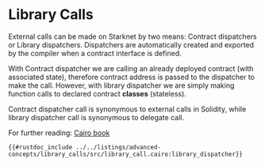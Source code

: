 # Library Calls

External calls can be made on Starknet by two means: Contract dispatchers or Library dispatchers. Dispatchers are automatically created and exported by the compiler when a contract interface is defined.

With Contract dispatcher we are calling an already deployed contract (with associated state), therefore contract address is passed to the dispatcher to make the call. However, with library dispatcher we are simply making function calls to declared contract **classes** (stateless).

Contract dispatcher call is synonymous to external calls in Solidity, while library dispatcher call is synonymous to delegate call.

For further reading: [Cairo book](https://book.cairo-lang.org/ch15-03-executing-code-from-another-class.html#library-calls)

```cairo
{{#rustdoc_include ../../listings/advanced-concepts/library_calls/src/library_call.cairo:library_dispatcher}}
```
